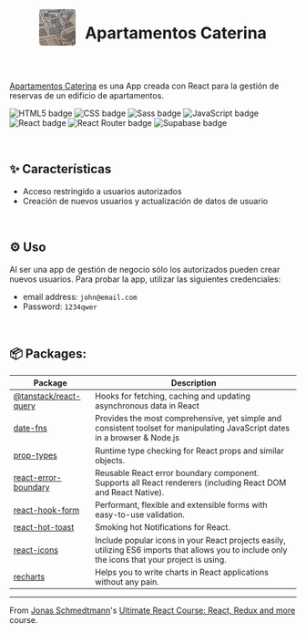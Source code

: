 <div style="display:flex; align-items:center; gap:1rem; justify-content:center; margin-bottom:3rem">
  <img src="./public/logo.webp" style="height:4rem; border-radius:5px" />
  <h1>Apartamentos Caterina</h1>
</div>

[Apartamentos Caterina](https://caterina.mpondev.com/) es una App creada con React para la gestión de reservas de un edificio de apartamentos.

<!-- ![App screens](./frontend/public/images/screens.webp) -->

![HTML5 badge](https://img.shields.io/badge/HTML5-2d2d2d?logo=html5)
![CSS badge](https://img.shields.io/badge/CSS-2d2d2d?logo=css3&logoColor=%231572B6)
![Sass badge](https://img.shields.io/badge/Sass-2d2d2d?logo=sass)
![JavaScript badge](https://img.shields.io/badge/JavaScript-2d2d2d?logo=javascript)
![React badge](https://img.shields.io/badge/React-2d2d2d?logo=react)
![React Router badge](https://img.shields.io/badge/React%20Router-2d2d2d?logo=reactrouter)
![Supabase badge](https://img.shields.io/badge/Supabase-2d2d2d?logo=supabase)

<br/>

## ✨ Características

- Acceso restringido a usuarios autorizados
- Creación de nuevos usuarios y actualización de datos de usuario
<!-- - Full featured shopping cart
- Product reviews and ratings
- Top products carousel
- Product pagination
- Product search feature
- User profile with orders
- Admin product management
- Admin user management
- Admin Order details page
- Mark orders as delivered option
- Checkout process (shipping, payment method, etc)
- PayPal / credit card integration
- Database seeder (products & users) -->

<br/>

## ⚙️ Uso

Al ser una app de gestión de negocio sólo los autorizados pueden crear nuevos usuarios. Para probar la app, utilizar las siguientes credenciales:

- email address: `john@email.com`
- Password: `1234qwer`

<br/>

## 📦 Packages:

| Package                                                                      | Description                                                                                                                                      |
| ---------------------------------------------------------------------------- | ------------------------------------------------------------------------------------------------------------------------------------------------ |
| [@tanstack/react-query](https://www.npmjs.com/package/@tanstack/react-query) | Hooks for fetching, caching and updating asynchronous data in React                                                                              |
| [date-fns](https://www.npmjs.com/package/date-fns)                           | Provides the most comprehensive, yet simple and consistent toolset for manipulating JavaScript dates in a browser & Node.js                      |
| [prop-types](https://www.npmjs.com/package/prop-types)                       | Runtime type checking for React props and similar objects.                                                                                       |
| [react-error-boundary](https://www.npmjs.com/package/react-error-boundary)   | Reusable React error boundary component. Supports all React renderers (including React DOM and React Native).                                    |
| [react-hook-form](https://www.npmjs.com/package/react-hook-form)             | Performant, flexible and extensible forms with easy-to-use validation.                                                                           |
| [react-hot-toast](https://www.npmjs.com/package/react-hot-toast)             | Smoking hot Notifications for React.                                                                                                             |
| [react-icons](https://www.npmjs.com/package/react-icons)                     | Include popular icons in your React projects easily, utilizing ES6 imports that allows you to include only the icons that your project is using. |
| [recharts](https://www.npmjs.com/package/recharts)                           | Helps you to write charts in React applications without any pain.                                                                                |

---

From [Jonas Schmedtmann](https://github.com/jonasschmedtmann)'s [Ultimate React Course: React, Redux and more](https://www.udemy.com/course/the-ultimate-react-course/?couponCode=ST8MT40924) course.
